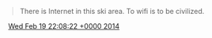 > There is Internet in this ski area\. To wifi is to be civilized\.

<img src="../../media/tweet.ico" width="12" /> [Wed Feb 19 22:08:22 +0000 2014](https://twitter.com/DromerDenker/status/436261000913096705)